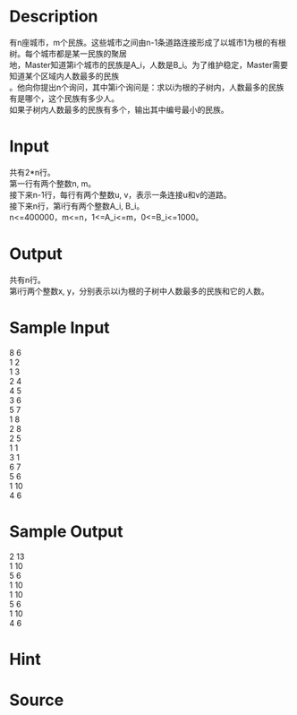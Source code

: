 
# Description

<div class="content"><div>有n座城市，m个民族。这些城市之间由n-1条道路连接形成了以城市1为根的有根树。每个城市都是某一民族的聚居</div>
<div>地，Master知道第i个城市的民族是A_i，人数是B_i。为了维护稳定，Master需要知道某个区域内人数最多的民族</div>
<div>。他向你提出n个询问，其中第i个询问是：求以i为根的子树内，人数最多的民族有是哪个，这个民族有多少人。</div>
<div>如果子树内人数最多的民族有多个，输出其中编号最小的民族。</div>
<div></div>
<div></div>
<p></p></div>

# Input

<div class="content"><div>共有2*n行。</div>
<div>第一行有两个整数n, m。</div>
<div>接下来n-1行，每行有两个整数u, v，表示一条连接u和v的道路。</div>
<div>接下来n行，第i行有两个整数A_i, B_i。</div>
<div>n&lt;=400000，m&lt;=n，1&lt;=A_i&lt;=m，0&lt;=B_i&lt;=1000。</div>
<div></div>
<div></div>
<p></p></div>

# Output

<div class="content"><div>共有n行。</div>
<div>第i行两个整数x, y，分别表示以i为根的子树中人数最多的民族和它的人数。</div>
<div></div>
<div></div>
<p></p></div>

# Sample Input

<div class="content"><span class="sampledata">8 6<br/>
1 2<br/>
1 3<br/>
2 4<br/>
4 5<br/>
3 6<br/>
5 7<br/>
1 8<br/>
2 8<br/>
2 5<br/>
1 1<br/>
3 1<br/>
6 7<br/>
5 6<br/>
1 10<br/>
4 6</span></div>

# Sample Output

<div class="content"><span class="sampledata">2 13<br/>
1 10<br/>
5 6<br/>
1 10<br/>
1 10<br/>
5 6<br/>
1 10<br/>
4 6<br/>
</span></div>

# Hint

<div class="content"><p></p></div>

# Source

<div class="content"><p><a href="problemset.php?search="></a></p></div>

